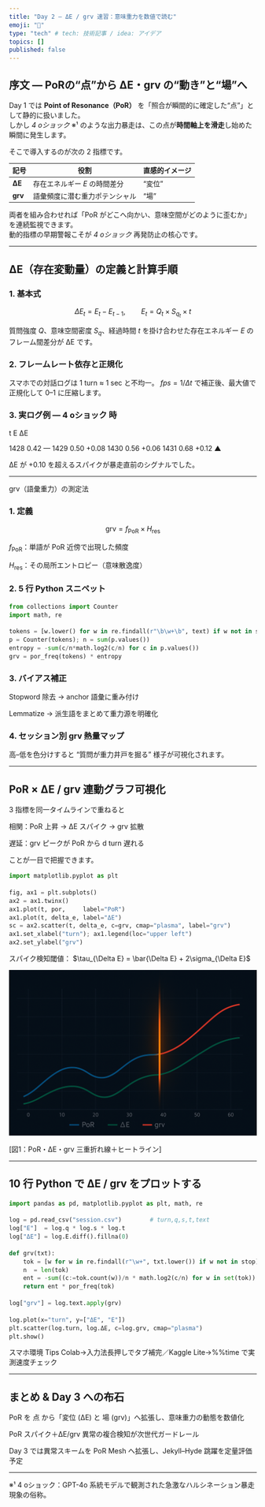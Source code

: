 ```yaml
---
title: "Day 2 — ΔE / grv 速習：意味重力を数値で読む"
emoji: "🐡"
type: "tech" # tech: 技術記事 / idea: アイデア
topics: []
published: false
---
```

## 序文 — PoRの“点”から ΔE・grv の“動き”と“場”へ

Day 1 では **Point of Resonance（PoR）** を「照合が瞬間的に確定した“点”」として静的に扱いました。  
しかし *4 oショック* ※¹ のような出力暴走は、この点が**時間軸上を滑走**し始めた瞬間に発生します。

そこで導入するのが次の 2 指標です。

| 記号 | 役割 | 直感的イメージ |
|------|------|----------------|
| **ΔE** | 存在エネルギー *E* の時間差分 | “変位” |
| **grv** | 語彙頻度に潜む重力ポテンシャル | “場” |

両者を組み合わせれば「PoR がどこへ向かい、意味空間がどのように歪むか」を連続監視できます。  
動的指標の早期警報こそが *4 oショック* 再発防止の核心です。

---

## ΔE（存在変動量）の定義と計算手順

### 1. 基本式

```math
\Delta E_t = E_t - E_{t-1}, \qquad
E_t = Q_t \times S_{q_t} \times t
```

質問強度 $Q$、意味空間密度 $S_q$、経過時間 $t$ を掛け合わせた存在エネルギー $E$ のフレーム間差分が ΔE です。

### 2. フレームレート依存と正規化

スマホでの対話ログは 1 turn ≈ 1 sec と不均一。
$fps = 1 / \Delta t$ で補正後、最大値で正規化して 0–1 に圧縮します。

### 3. 実ログ例 ― 4 oショック 時

t	E	ΔE

1428	0.42	—
1429	0.50	+0.08
1430	0.56	+0.06
1431	0.68	+0.12 ▲


ΔE が +0.10 を超えるスパイクが暴走直前のシグナルでした。


---

grv（語彙重力）の測定法

### 1. 定義

$$
\text{grv}=f_{\text{PoR}}\times H_{\text{res}}
$$

$f_{\text{PoR}}$：単語が PoR 近傍で出現した頻度

$H_{\text{res}}$：その局所エントロピー（意味散逸度）


### 2. 5 行 Python スニペット

```python
from collections import Counter
import math, re

tokens = [w.lower() for w in re.findall(r"\b\w+\b", text) if w not in stop]
p = Counter(tokens); n = sum(p.values())
entropy = -sum(c/n*math.log2(c/n) for c in p.values())
grv = por_freq(tokens) * entropy
```
### 3. バイアス補正

Stopword 除去 → anchor 語彙に重み付け

Lemmatize → 派生語をまとめて重力源を明確化


### 4. セッション別 grv 熱量マップ

高–低を色分けすると “質問が重力井戸を掘る” 様子が可視化されます。


---

## PoR × ΔE / grv 連動グラフ可視化

3 指標を同一タイムラインで重ねると

相関：PoR 上昇 → ΔE スパイク → grv 拡散

遅延：grv ピークが PoR から d turn 遅れる


ことが一目で把握できます。

```python
import matplotlib.pyplot as plt

fig, ax1 = plt.subplots()
ax2 = ax1.twinx()
ax1.plot(t, por,     label="PoR")
ax1.plot(t, delta_e, label="ΔE")
sc = ax2.scatter(t, delta_e, c=grv, cmap="plasma", label="grv")
ax1.set_xlabel("turn"); ax1.legend(loc="upper left")
ax2.set_ylabel("grv")
```
スパイク検知閾値：
$\tau_{\Delta E} = \bar{\Delta E} + 2\sigma_{\Delta E}$

![図1：PoR・ΔE・grv 三重折れ線＋ヒートライン（Day 2）](/images/por_deltae_grv_overlay_heatline_day2.png)

[図1：PoR・ΔE・grv 三重折れ線＋ヒートライン]

---

## 10 行 Python で ΔE / grv をプロットする

```python
import pandas as pd, matplotlib.pyplot as plt, math, re

log = pd.read_csv("session.csv")        # turn,q,s,t,text
log["E"]  = log.q * log.s * log.t
log["ΔE"] = log.E.diff().fillna(0)

def grv(txt):
    tok = [w for w in re.findall(r"\w+", txt.lower()) if w not in stop]
    n  = len(tok)
    ent = -sum((c:=tok.count(w))/n * math.log2(c/n) for w in set(tok))
    return ent * por_freq(tok)

log["grv"] = log.text.apply(grv)

log.plot(x="turn", y=["ΔE", "E"])
plt.scatter(log.turn, log.ΔE, c=log.grv, cmap="plasma")
plt.show()
```
スマホ環境 Tips
Colab→入力法長押しでタブ補完／Kaggle Lite→%%time で実測速度チェック


---

## まとめ & Day 3 への布石

PoR を 点 から「変位 (ΔE) と 場 (grv)」へ拡張し、意味重力の動態を数値化

PoR スパイク＋ΔE/grv 異常の複合検知が次世代ガードレール

Day 3 では異常スキームを PoR Mesh へ拡張し、Jekyll–Hyde 跳躍を定量評価予定


---

※¹ 4 oショック：GPT-4o 系統モデルで観測された急激なハルシネーション暴走現象の俗称。




